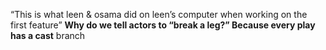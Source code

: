 “This is what leen & osama did on leen’s computer when working on the first feature” 
**Why do we tell actors to “break a leg?”
Because every play has a cast**
branch 

